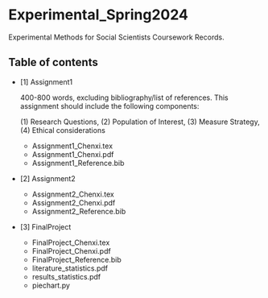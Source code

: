 # Experimental_Spring2024
Experimental Methods for Social Scientists Coursework Records.

## Table of contents
+ [1] Assignment1
  
  400-800 words, excluding bibliography/list of references. This assignment should include the following components:

  (1) Research Questions, (2) Population of Interest, (3) Measure Strategy, (4) Ethical considerations 
  
  + Assignment1_Chenxi.tex
  + Assignment1_Chenxi.pdf
  + Assignment1_Reference.bib
 
+ [2] Assignment2
  + Assignment2_Chenxi.tex
  + Assignment2_Chenxi.pdf
  + Assignment2_Reference.bib
 
+ [3] FinalProject
  + FinalProject_Chenxi.tex
  + FinalProject_Chenxi.pdf
  + FinalProject_Reference.bib
  + literature_statistics.pdf
  + results_statistics.pdf
  + piechart.py
